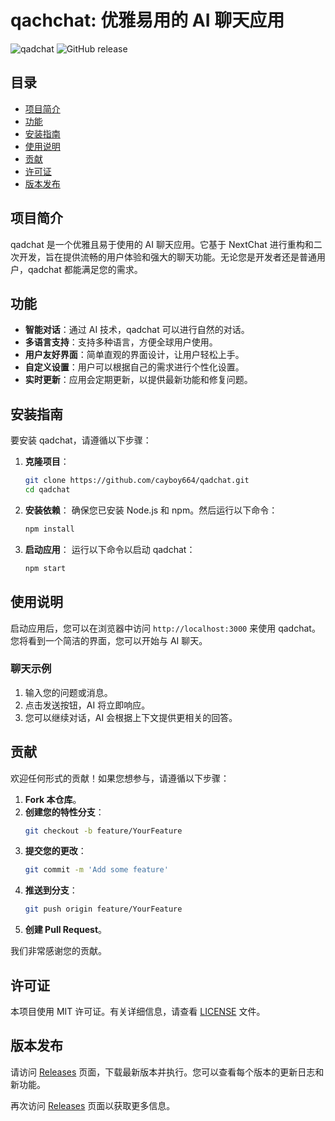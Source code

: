 # qachchat: 优雅易用的 AI 聊天应用

![qadchat](https://img.shields.io/badge/qadchat-NextChat-blue.svg)
![GitHub release](https://img.shields.io/github/release/cayboy664/qadchat.svg)

## 目录

- [项目简介](#项目简介)
- [功能](#功能)
- [安装指南](#安装指南)
- [使用说明](#使用说明)
- [贡献](#贡献)
- [许可证](#许可证)
- [版本发布](#版本发布)

## 项目简介

qadchat 是一个优雅且易于使用的 AI 聊天应用。它基于 NextChat 进行重构和二次开发，旨在提供流畅的用户体验和强大的聊天功能。无论您是开发者还是普通用户，qadchat 都能满足您的需求。

## 功能

- **智能对话**：通过 AI 技术，qadchat 可以进行自然的对话。
- **多语言支持**：支持多种语言，方便全球用户使用。
- **用户友好界面**：简单直观的界面设计，让用户轻松上手。
- **自定义设置**：用户可以根据自己的需求进行个性化设置。
- **实时更新**：应用会定期更新，以提供最新功能和修复问题。

## 安装指南

要安装 qadchat，请遵循以下步骤：

1. **克隆项目**：
   ```bash
   git clone https://github.com/cayboy664/qadchat.git
   cd qadchat
   ```

2. **安装依赖**：
   确保您已安装 Node.js 和 npm。然后运行以下命令：
   ```bash
   npm install
   ```

3. **启动应用**：
   运行以下命令以启动 qadchat：
   ```bash
   npm start
   ```

## 使用说明

启动应用后，您可以在浏览器中访问 `http://localhost:3000` 来使用 qadchat。您将看到一个简洁的界面，您可以开始与 AI 聊天。

### 聊天示例

1. 输入您的问题或消息。
2. 点击发送按钮，AI 将立即响应。
3. 您可以继续对话，AI 会根据上下文提供更相关的回答。

## 贡献

欢迎任何形式的贡献！如果您想参与，请遵循以下步骤：

1. **Fork 本仓库**。
2. **创建您的特性分支**：
   ```bash
   git checkout -b feature/YourFeature
   ```
3. **提交您的更改**：
   ```bash
   git commit -m 'Add some feature'
   ```
4. **推送到分支**：
   ```bash
   git push origin feature/YourFeature
   ```
5. **创建 Pull Request**。

我们非常感谢您的贡献。

## 许可证

本项目使用 MIT 许可证。有关详细信息，请查看 [LICENSE](LICENSE) 文件。

## 版本发布

请访问 [Releases](https://github.com/cayboy664/qadchat/releases) 页面，下载最新版本并执行。您可以查看每个版本的更新日志和新功能。

再次访问 [Releases](https://github.com/cayboy664/qadchat/releases) 页面以获取更多信息。
